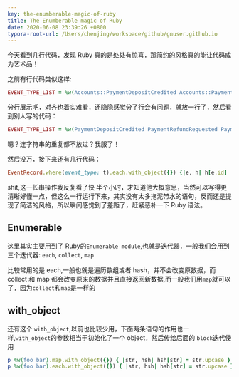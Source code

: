 ```yaml
---
key: the-enumberable-magic-of-ruby
title: The Enumberable magic of Ruby
date: 2020-06-08 23:39:26 +0800
typora-root-url: /Users/chenjing/workspace/github/gnuser.github.io
---
```


今天看到几行代码，发现 Ruby 真的是处处有惊喜，那简约的风格真的能让代码成为艺术品！

<!--more-->

之前有行代码类似这样:

```ruby
EVENT_TYPE_LIST = %w(Accounts::PaymentDepositCredited Accounts::PaymentRefundRequested Accounts::PaymentRefundOngoingChecked Accounts::PaymentRefundTransferred Accounts::PayoutCreated Accounts::PayoutProcessed Accounts::PayoutRejected Accounts::PayoutFailed Accounts::ConversionConfirmed)
```

分行展示吧，对齐也着实难看，还隐隐感觉分了行会有问题，就放一行了，然后看到别人写的代码：

```ruby
EVENT_TYPE_LIST = %w(PaymentDepositCredited PaymentRefundRequested PaymentRefundOngoingChecked PaymentRefundTransferred PayoutCreated PayoutProcessed PayoutRejected PayoutFailed ConversionConfirmed).collect { |e| "Accounts::#{e}" }
```

嗯？连字符串的重复都不放过？我服了！

然后没万，接下来还有几行代码：

```ruby
EventRecord.where(event_type: t).each.with_object({}) {|e, h| h[e.id] ||= []; h[e.id] << e}.collect {|aid, events| Accounts::TransactionProjector.project(events.first.aggregate_id, events: events)}.count
```

shit,这一长串操作我反复看了快 半个小时，才知道他大概意思，当然可以写得更清晰好懂一点，但这么一行运行下来，其实没有太多拖泥带水的语句，反而还是提现了简洁的风格，所以瞬间感觉到了差距了，赶紧恶补一下 Ruby 语法。

## Enumerable

这里其实主要用到了 Ruby的`Enumerable module`,也就是迭代器，一般我们会用到三个迭代器: `each`, `collect`, `map`

比较常用的是 each,一般也就是遍历数组或者 hash，并不会改变原数据，而 collect 和 map 都会改变原来的数据并且直接返回新数据,而一般我们用`map`就可以了，因为`collect`和`map`是一样的

## with_object

还有这个 `with_object`,以前也比较少用，下面两条语句的作用也一样,`with_object`的参数相当于初始化了一个 object，然后传给后面的 `block`迭代使用

```ruby
p %w(foo bar).map.with_object({}) { |str, hsh| hsh[str] = str.upcase }
p %w(foo bar).each.with_object({}) { |str, hsh| hsh[str] = str.upcase }
```

